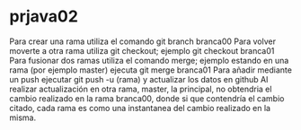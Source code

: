 # prjava02

Para crear una rama utiliza el comando git branch branca00
Para volver moverte a otra rama utiliza git checkout; ejemplo git checkout branca01
Para fusionar dos ramas utiliza el comando merge; ejemplo estando en una rama (por ejemplo master) ejecuta git merge branca01
Para añadir mediante un push ejecutar git push -u (rama) y actualizar los datos en github
Al realizar actualización en otra rama, master, la principal, no obtendria el cambio realizado en la rama branca00, donde si que contendría el cambio citado, 
cada rama es como una instantanea del cambio realizado en la misma.
